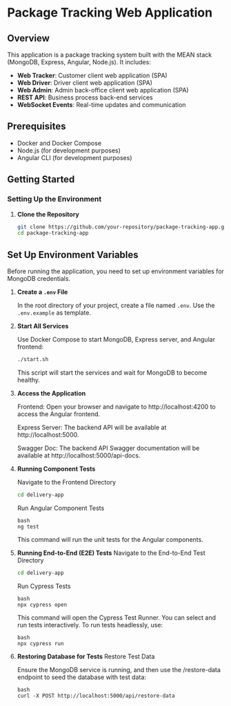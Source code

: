 # Package Tracking Web Application

## Overview

This application is a package tracking system built with the MEAN stack (MongoDB, Express, Angular, Node.js). It includes:

-   **Web Tracker**: Customer client web application (SPA)
-   **Web Driver**: Driver client web application (SPA)
-   **Web Admin**: Admin back-office client web application (SPA)
-   **REST API**: Business process back-end services
-   **WebSocket Events**: Real-time updates and communication

## Prerequisites

-   Docker and Docker Compose
-   Node.js (for development purposes)
-   Angular CLI (for development purposes)

## Getting Started

### Setting Up the Environment

1. **Clone the Repository**

    ```bash
    git clone https://github.com/your-repository/package-tracking-app.git
    cd package-tracking-app
    ```

## Set Up Environment Variables

Before running the application, you need to set up environment variables for MongoDB credentials.

1. **Create a `.env` File**

    In the root directory of your project, create a file named `.env`. Use the `.env.example` as template.

2. **Start All Services**

    Use Docker Compose to start MongoDB, Express server, and Angular frontend:

    ```bash
    ./start.sh
    ```

    This script will start the services and wait for MongoDB to become healthy.

3. **Access the Application**

    Frontend: Open your browser and navigate to http://localhost:4200 to access the Angular frontend.

    Express Server: The backend API will be available at http://localhost:5000.

    Swagger Doc: The backend API Swagger documentation will be available at http://localhost:5000/api-docs.

4. **Running Component Tests**

    Navigate to the Frontend Directory

    ```bash
    cd delivery-app
    ```

    Run Angular Component Tests

    ```
    bash
    ng test
    ```

    This command will run the unit tests for the Angular components.

5. **Running End-to-End (E2E) Tests**
   Navigate to the End-to-End Test Directory

    ```bash
    cd delivery-app
    ```

    Run Cypress Tests

    ```
    bash
    npx cypress open
    ```

    This command will open the Cypress Test Runner. You can select and run tests interactively. To run tests headlessly, use:

    ```
    bash
    npx cypress run
    ```

6. **Restoring Database for Tests**
   Restore Test Data

    Ensure the MongoDB service is running, and then use the /restore-data endpoint to seed the database with test data:

    ```
    bash
    curl -X POST http://localhost:5000/api/restore-data
    ```
